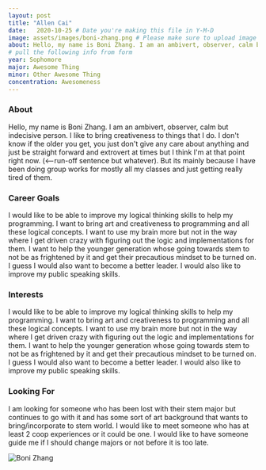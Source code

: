 ```yaml
---
layout: post
title: "Allen Cai"
date:   2020-10-25 # Date you're making this file in Y-M-D
image: assets/images/boni-zhang.png # Please make sure to upload image in /assets/images/fname-lastname.ext format 
about: Hello, my name is Boni Zhang. I am an ambivert, observer, calm but indecisive person. I like to bring creativeness to things that I do. I don't know if the older you get, you just don't give any care about anything and just be straight forward and extrovert at times but I think I'm at that point right now. (<--run-off sentence but whatever). But its mainly because I have been doing group works for mostly all my classes and just getting really tired of them.   # "Briefly describe yourself"
# pull the following info from form
year: Sophomore
major: Awesome Thing
minor: Other Awesome Thing
concentration: Awesomeness
---
```


### About

Hello, my name is Boni Zhang. I am an ambivert, observer, calm but indecisive person. I like to bring creativeness to things that I do. I don't know if the older you get, you just don't give any care about anything and just be straight forward and extrovert at times but I think I'm at that point right now. (<--run-off sentence but whatever). But its mainly because I have been doing group works for mostly all my classes and just getting really tired of them.  

### Career Goals

I would like to be able to improve my logical thinking skills to help my programming. I want to bring art and creativeness to programming and all these logical concepts. I want to use my brain more but not in the way where I get driven crazy with figuring out the logic and implementations for them. I want to help the younger generation whose going towards stem to not be as frightened by it and get their precautious mindset to be turned on. I guess I would also want to become a better leader. I would also like to improve my public speaking skills.

### Interests

I would like to be able to improve my logical thinking skills to help my programming. I want to bring art and creativeness to programming and all these logical concepts. I want to use my brain more but not in the way where I get driven crazy with figuring out the logic and implementations for them. I want to help the younger generation whose going towards stem to not be as frightened by it and get their precautious mindset to be turned on. I guess I would also want to become a better leader. I would also like to improve my public speaking skills.

### Looking For

I am looking for someone who has been lost with their stem major but continues to go with it and has some sort of art background that wants to bring/incorporate to stem world. I would like to meet someone who has at least 2 coop experiences or it could be one. I would like to have someone guide me if I should change majors or not before it is too late. 

<div class="text-center my-5">
    <img src="{{ "assets/images/boni-zhang.png" | absolute_url }}" alt="Boni Zhang" class="rounded post-img" />
</div>
